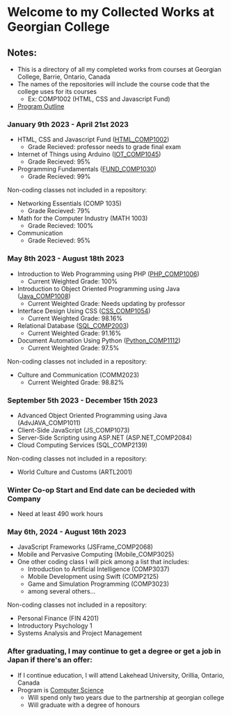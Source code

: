 # Welcome to my Collected Works at Georgian College

## Notes:
- This is a directory of all my completed works from courses at Georgian College, Barrie, Ontario, Canada
- The names of the repositories will include the course code that the college uses for its courses
  - Ex: COMP1002 (HTML, CSS and Javascript Fund)
- [Program Outline](https://cat.georgiancollege.ca/programs/cmpg/)

### January 9th 2023 - April 21st 2023
- HTML, CSS and Javascript Fund ([HTML_COMP1002](https://github.com/matthewantonis-georgiancollege/HTML_COMP1002))
  - Grade Recieved: professor needs to grade final exam
- Internet of Things using Arduino ([IOT_COMP1045](https://github.com/matthewantonis-georgiancollege/IOT_COMP1045))
  - Grade Recieved: 95%
- Programming Fundamentals ([FUND_COMP1030](https://github.com/matthewantonis-georgiancollege/FUND_COMP1030))
  - Grade Recieved: 99%

Non-coding classes not included in a repository: 
- Networking Essentials (COMP 1035)
  - Grade Recieved: 79%
- Math for the Computer Industry (MATH 1003)
  - Grade Recieved: 100%
- Communication
  -  Grade Recieved: 95%

### May 8th 2023 - August 18th 2023
- Introduction to Web Programming using PHP ([PHP_COMP1006](https://github.com/matthewantonis-georgiancollege/PHP_COMP1006))
  - Current Weighted Grade: 100%
- Introduction to Object Oriented Programming using Java ([Java_COMP1008](https://github.com/matthewantonis-georgiancollege/Java_COMP1008))
  - Current Weighted Grade: Needs updating by professor
- Interface Design Using CSS ([CSS_COMP1054](https://github.com/matthewantonis-georgiancollege/CSS_COMP1054))
  - Current Weighted Grade: 98.16%
- Relational Database ([SQL_COMP2003](https://github.com/matthewantonis-georgiancollege/SQL_COMP2003))
  - Current Weighted Grade: 91.16%
- Document Automation Using Python ([Python_COMP1112](https://github.com/matthewantonis-georgiancollege/Python_COMP1112))
  - Current Weighted Grade: 97.5%

Non-coding classes not included in a repository: 
- Culture and Communication (COMM2023)
  - Current Weighted Grade: 98.82%

### September 5th 2023 - December 15th 2023
- Advanced Object Oriented Programming using Java (AdvJAVA_COMP1011)
- Client-Side JavaScript (JS_COMP1073)
- Server-Side Scripting using ASP.NET (ASP.NET_COMP2084)
- Cloud Computing Services (SQL_COMP2139)

Non-coding classes not included in a repository: 
- World Culture and Customs (ARTL2001)

### Winter Co-op Start and End date can be decieded with Company
- Need at least 490 work hours 

### May 6th, 2024 - August 16th 2023 
- JavaScript Frameworks (JSFrame_COMP2068)
- Mobile and Pervasive Computing (Mobile_COMP3025)
- One other coding class I will pick among a list that includes:
  - Introduction to Artificial Intelligence (COMP3037)
  - Mobile Development using Swift (COMP2125)
  - Game and Simulation Programming (COMP3023)
  - among several others... 

Non-coding classes not included in a repository: 
- Personal Finance (FIN 4201)
- Introductory Psychology 1
- Systems Analysis and Project Management

### After graduating, I may continue to get a degree or get a job in Japan if there's an offer:
- If I continue education, I will attend Lakehead University, Orillia, Ontario, Canada
- Program is [Computer Science](https://www.lakeheadgeorgian.ca/programs/computer-science/)
  - Will spend only two years due to the partnership at georgian college
  - Will graduate with a degree of honours 
